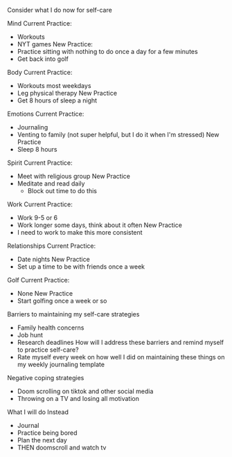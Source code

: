 Consider what I do now for self-care

Mind
Current Practice:
- Workouts 
- NYT games
New Practice:
- Practice sitting with nothing to do once a day for a few minutes
- Get back into golf

Body
Current Practice:
- Workouts most weekdays
- Leg physical therapy
New Practice
- Get 8 hours of sleep a night

Emotions
Current Practice:
- Journaling
- Venting to family (not super helpful, but I do it when I'm stressed)
New Practice
- Sleep 8 hours

Spirit
Current Practice:
- Meet with religious group
New Practice
- Meditate and read daily
	- Block out time to do this

Work
Current Practice:
- Work 9-5 or 6
- Work longer some days, think about it often
New Practice
- I need to work to make this more consistent

Relationships
Current Practice:
- Date nights
New Practice
- Set up a time to be with friends once a week

Golf
Current Practice:
- None
New Practice
- Start golfing once a week or so

Barriers to maintaining my self-care strategies
- Family health concerns
- Job hunt
- Research deadlines
How will I address these barriers and remind myself to practice self-care?
- Rate myself every week on how well I did on maintaining these things on my weekly journaling template

Negative coping strategies
- Doom scrolling on tiktok and other social media
- Throwing on a TV and losing all motivation

What I will do Instead
- Journal
- Practice being bored
- Plan the next day
- THEN doomscroll and watch tv
